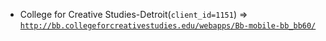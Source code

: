  - College for Creative Studies-Detroit(`client_id=1151`) => [`http://bb.collegeforcreativestudies.edu/webapps/Bb-mobile-bb_bb60/`](http://bb.collegeforcreativestudies.edu/webapps/Bb-mobile-bb_bb60/)
